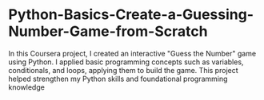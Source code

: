 # Python-Basics-Create-a-Guessing-Number-Game-from-Scratch
In this Coursera project, I created an interactive "Guess the Number" game using Python. I applied basic programming concepts such as variables, conditionals, and loops, applying them to build the game. This project helped strengthen my Python skills and foundational programming knowledge
